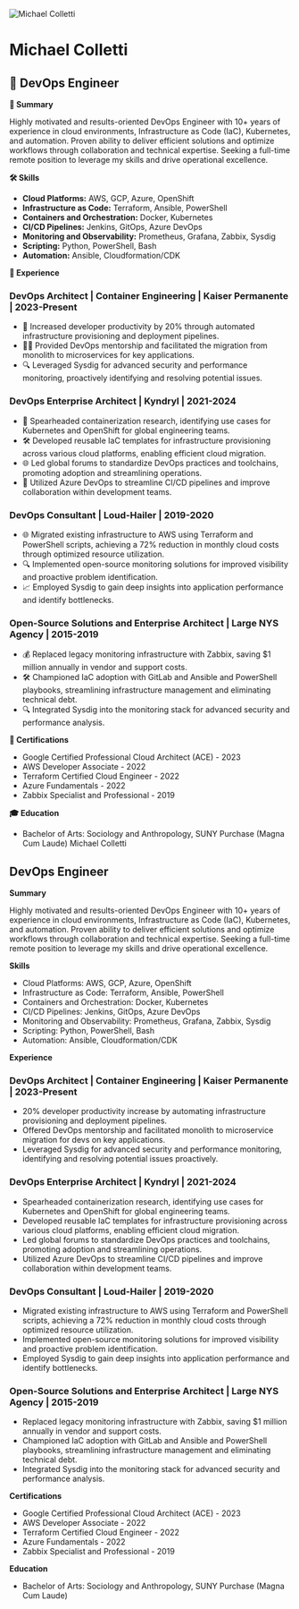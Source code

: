 ![Michael Colletti](http://michaelcolletti.com/profile-pic.jpg)  
# Michael Colletti
## 🚀 DevOps Engineer

**🌟 Summary**

Highly motivated and results-oriented DevOps Engineer with 10+ years of experience in cloud environments, Infrastructure as Code (IaC), Kubernetes, and automation. Proven ability to deliver efficient solutions and optimize workflows through collaboration and technical expertise. Seeking a full-time remote position to leverage my skills and drive operational excellence.

**🛠️ Skills**

* **Cloud Platforms:** AWS, GCP, Azure, OpenShift
* **Infrastructure as Code:** Terraform, Ansible, PowerShell
* **Containers and Orchestration:** Docker, Kubernetes
* **CI/CD Pipelines:** Jenkins, GitOps, Azure DevOps
* **Monitoring and Observability:** Prometheus, Grafana, Zabbix, Sysdig
* **Scripting:** Python, PowerShell, Bash
* **Automation:** Ansible, Cloudformation/CDK

**💼 Experience**

### DevOps Architect | Container Engineering | Kaiser Permanente | 2023-Present
* 🚀 Increased developer productivity by 20% through automated infrastructure provisioning and deployment pipelines.
* 👨‍🏫 Provided DevOps mentorship and facilitated the migration from monolith to microservices for key applications.
* 🔍 Leveraged Sysdig for advanced security and performance monitoring, proactively identifying and resolving potential issues.

### DevOps Enterprise Architect | Kyndryl | 2021-2024
* 🔬 Spearheaded containerization research, identifying use cases for Kubernetes and OpenShift for global engineering teams.
* 🛠️ Developed reusable IaC templates for infrastructure provisioning across various cloud platforms, enabling efficient cloud migration.
* 🌐 Led global forums to standardize DevOps practices and toolchains, promoting adoption and streamlining operations.
* 🚀 Utilized Azure DevOps to streamline CI/CD pipelines and improve collaboration within development teams.

### DevOps Consultant | Loud-Hailer | 2019-2020
* 🌐 Migrated existing infrastructure to AWS using Terraform and PowerShell scripts, achieving a 72% reduction in monthly cloud costs through optimized resource utilization.
* 🔍 Implemented open-source monitoring solutions for improved visibility and proactive problem identification.
* 📈 Employed Sysdig to gain deep insights into application performance and identify bottlenecks.

### Open-Source Solutions and Enterprise Architect | Large NYS Agency | 2015-2019
* 💰 Replaced legacy monitoring infrastructure with Zabbix, saving $1 million annually in vendor and support costs.
* 🛠️ Championed IaC adoption with GitLab and Ansible and PowerShell playbooks, streamlining infrastructure management and eliminating technical debt.
* 🔍 Integrated Sysdig into the monitoring stack for advanced security and performance analysis.

**📜 Certifications**

* Google Certified Professional Cloud Architect (ACE) - 2023
* AWS Developer Associate - 2022
* Terraform Certified Cloud Engineer - 2022
* Azure Fundamentals - 2022
* Zabbix Specialist and Professional - 2019

**🎓 Education**

* Bachelor of Arts: Sociology and Anthropology, SUNY Purchase (Magna Cum Laude) Michael Colletti
## DevOps Engineer

**Summary**

Highly motivated and results-oriented DevOps Engineer with 10+ years of experience in cloud environments, Infrastructure as Code (IaC), Kubernetes, and automation. Proven ability to deliver efficient solutions and optimize workflows through collaboration and technical expertise. Seeking a full-time remote position to leverage my skills and drive operational excellence.

**Skills**

* Cloud Platforms: AWS, GCP, Azure, OpenShift
* Infrastructure as Code: Terraform, Ansible, PowerShell
* Containers and Orchestration: Docker, Kubernetes
* CI/CD Pipelines: Jenkins, GitOps, Azure DevOps
* Monitoring and Observability: Prometheus, Grafana, Zabbix, Sysdig
* Scripting: Python, PowerShell, Bash
* Automation: Ansible, Cloudformation/CDK

**Experience**

### DevOps Architect | Container Engineering | Kaiser Permanente | 2023-Present
* 20% developer productivity increase by automating infrastructure provisioning and deployment pipelines.
* Offered DevOps mentorship and facilitated monolith to microservice migration for devs on key applications.
* Leveraged Sysdig for advanced security and performance monitoring, identifying and resolving potential issues proactively.

### DevOps Enterprise Architect | Kyndryl | 2021-2024
* Spearheaded containerization research, identifying use cases for Kubernetes and OpenShift for global engineering teams.
* Developed reusable IaC templates for infrastructure provisioning across various cloud platforms, enabling efficient cloud migration.
* Led global forums to standardize DevOps practices and toolchains, promoting adoption and streamlining operations.
* Utilized Azure DevOps to streamline CI/CD pipelines and improve collaboration within development teams.

### DevOps Consultant | Loud-Hailer | 2019-2020
* Migrated existing infrastructure to AWS using Terraform and PowerShell scripts, achieving a 72% reduction in monthly cloud costs through optimized resource utilization.
* Implemented open-source monitoring solutions for improved visibility and proactive problem identification.
* Employed Sysdig to gain deep insights into application performance and identify bottlenecks.

### Open-Source Solutions and Enterprise Architect | Large NYS Agency | 2015-2019
* Replaced legacy monitoring infrastructure with Zabbix, saving $1 million annually in vendor and support costs.
* Championed IaC adoption with GitLab and Ansible and PowerShell playbooks, streamlining infrastructure management and eliminating technical debt.
* Integrated Sysdig into the monitoring stack for advanced security and performance analysis.

**Certifications**

* Google Certified Professional Cloud Architect (ACE) - 2023
* AWS Developer Associate - 2022
* Terraform Certified Cloud Engineer - 2022
* Azure Fundamentals - 2022
* Zabbix Specialist and Professional - 2019

**Education**

* Bachelor of Arts: Sociology and Anthropology, SUNY Purchase (Magna Cum Laude)
